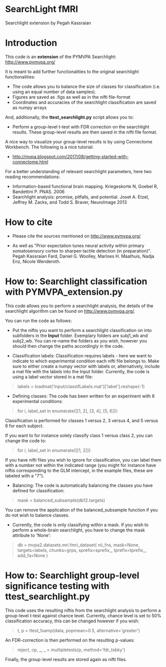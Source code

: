 # SearchLight fMRI
Searchlight extension by Pegah Kassraian 

# **Introduction**

This code is an **extension** of the PYMVPA Searchlight: http://www.pymvpa.org/

It is meant to add further functionalities to the original searchlight functionalities:

- The code allows you to balance the size of classes for classification (i.e. using an equal number of data samples). 
- Figures are saved as .figs as well as in the nifti file-format
- Coordinates and accuracies of the searchlight classification are saved as numpy arrays 

And, additionally, the **ttest_searchlight.py** script allows you to:

- Perform a group-level t-test with FDR correction on the searchlight results. These group-level results are then saved in the nifti file format.

A nice way to visualize your group-level results is by using Connectome Workbench. The following is a nice tutorial:

- http://mvpa.blogspot.com/2017/08/getting-started-with-connectome.html 

For a better understanding of relevant searchlight parameters, here two reading recommendations:

- Information-based functional brain mapping. Kriegeskorte N, Goebel R, Bandettini P. PNAS. 2006
- Searchlight analysis: promise, pitfalls, and potential.
Joset A. Etzel, Jeffrey M. Zacks, and Todd S. Braver, NeuroImage 2013

# **How to cite**

- Please cite the sources mentioned on http://www.pymvpa.org/ 

- As well as "Prior expectation tunes neural activity within primary somatosensory cortex to sharpen tactile detection (in preparation)".
Pegah Kassraian Fard, Daniel G. Woolley, Marloes H. Maathuis, Nadja Enz, Nicole Wenderoth.

# **How to: Searchlight classification with PYMVPA_extension.py**

This code allows you to perform a searchlight analysis, the details of the searchlight algorithm can be found on 
http://www.pymvpa.org/. 

You can run the code as follows:

- Put the niftis you want to perform a searchlight classification on into subfolders in the **Input** folder. Exemplary folders are subj1_wb and subj2_wb. You can re-name the folders as you wish, however you should then change the paths accordingly in the code.

- Classification labels: Classification requires labels - here we want to indicate to which experimental condition each nifti file belongs to. Make sure to either create a numpy vector with labels or, alternatively, include a mat file with the labels into the Input folder. Currently, the code is using a label vector stored in a mat file: 

> labels = loadmat('Input/classifLabels.mat')['label'].reshape(-1)

- Defining classes: The code has been written for an experiment with 6 experimental conditions:

> for i, label_set in enumerate([[1, 2], [3, 4], [5, 6]]):

Classification is performed for classes 1 versus 2, 3 versus 4, and 5 versus 6 for each subject.

If you want to for instance solely classify class 1 versus class 2, you can change the code to:

> for i, label_set in enumerate([[1, 2]]):

If you have nifti files you wish to ignore for classification, you can label them with a number not within the indicated range 
(you might for instance have niftis corresponding to the GLM intercept, in the example files, these are labeled with a "7").

- Balancing: The code is automatically balancing the classes you have defined for classification:

> mask = balanced_subsample(db12.targets)

You can remove the application of the balanced_subsample function if you do not wish to balance classes.

- Currently, the code is only classifying within a mask. If you wish to perform a whole-brain searchlight, you have to
change the mask attribute to 'None':

>  db = mvpa2.datasets.mri.fmri_dataset(
        nii_fns, mask=None, targets=labels, chunks=grps, sprefix=sprefix_, tprefix=tprefix_,
        add_fa=None
    )

# **How to: Searchlight group-level significance testing with ttest_searchlight.py**

This code uses the resulting niftis from the searchlight analysis to perform a group-level t-test against chance level.
Currently, chance level is set to 50% classification accuracy, this can be changed however if you wish:

 > t, p = ttest_1samp(data, popmean=0.5, alternative='greater')
 
 An FDR-correction is then performed on the resulting p-values:
 
 > reject, cp, _, _ = multipletests(p, method='fdr_tsbky')
 
 Finally, the group-level results are stored again as nifti files.




